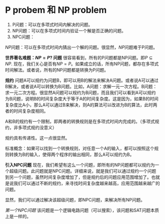 #   P probem 和 NP problem
1. P问题：可以在多项式时间内解决的问题。
2. NP问题：可以在多项式时间内验证一个解是否正确的问题。
3. NPC问题：

$NP$问题：可以在多项式时间内猜出一个解的问题。很显然，$NP$问题难于P问题。

**世界著名难题：$NP=P?$ 问题**
很容易看到，所有的P问题都是NP问题。即$P\subseteq NP.$ 现在，我们关心是否有$NP=P$。如果成立的话，所有NP问题，都存在多项式时间解法。或者说，所有的NP问题都是转换为P问题。

**规约**
问题A可以规约为问题B，即可以用B的解法来解决A问题。或者说A可以通过B解决，或者说A可以转换为B问题。比如，A问题：求解一元一次方程。B问题：求一元二次方程。很显然A问题可以规约为B问题，而且我们可以看到A可以规约为B问题，说明B的时间复杂度大于等于A的时间复杂度。这是因为，如果B的时间复杂度比A小，那么A可以通过B来解决，则A的算法可以改进为B的算法，此时两者的时间复杂度相同。

A和B的规约有一个限制，即两者的转换规则是在多项式时间内完成的。（多项式规约，非多项式规约没意义）

规约具有传递性。这一点很显然。

标准概念：如果可以找到一个转换规则，对任意一个A的输入，都可以按照这个规则转换为B的输入，使得两个程序的输出相同，那么A可以规约为B。

**引入NPC问题**
现在，我们希望有这么一个问题，即所有的NP问题都可以规约为一个超级问题。此问题就是NPC问题。详细来说，就是我们可以通过规约一个问题到另一个问题，虽然时间复杂度增加了，但是规约后的问题应用范围增加了。也就是说我们可以通过不断的规约，来寻找时间复杂度越来越高，应用范围越来越广的问题。

显然，我们可以通过解决该超级问题，即NPC问题，来解决所有NP问题。

*第一个NPC问题*
该问题是一个逻辑电路问题（可以搜索），该问题和SAT问题本质上是一样的。
